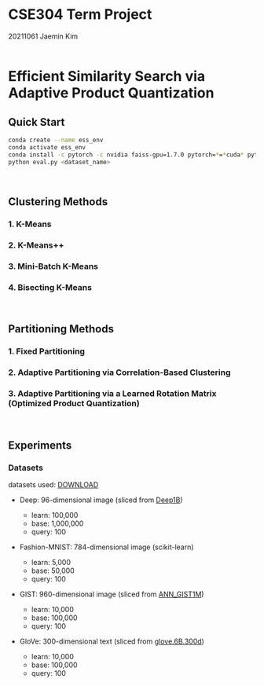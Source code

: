 # CSE304 Term Project
20211061 Jaemin Kim
<br>
<br>

# Efficient Similarity Search via Adaptive Product Quantization

## Quick Start
```bash
conda create --name ess_env
conda activate ess_env
conda install -c pytorch -c nvidia faiss-gpu=1.7.0 pytorch=*=*cuda* pytorch-cuda=11 numpy psutil scikit-learn
python eval.py <dataset_name>
```
<br>

## Clustering Methods
### 1. K-Means
### 2. K-Means++
### 3. Mini-Batch K-Means
### 4. Bisecting K-Means
<br>

## Partitioning Methods
### 1. Fixed Partitioning
### 2. Adaptive Partitioning via Correlation-Based Clustering
### 3. Adaptive Partitioning via a Learned Rotation Matrix (Optimized Product Quantization)
<br>

## Experiments
### Datasets
datasets used: [DOWNLOAD](https://unistackr0-my.sharepoint.com/:u:/g/personal/jm611_unist_ac_kr/ES1UA4V2i45Fmqu-_1BkFW0BhkaE7JAkA9Cha2G5w3G1Ag?e=EKfurg)

- Deep: 96-dimensional image (sliced from [Deep1B](https://github.com/arbabenko/GNOIMI/blob/master/downloadDeep1B.py))
    - learn: 100,000
    - base: 1,000,000
    - query: 100

- Fashion-MNIST: 784-dimensional image (scikit-learn)
    - learn: 5,000
    - base: 50,000
    - query: 100

- GIST: 960-dimensional image (sliced from [ANN_GIST1M](http://corpus-texmex.irisa.fr/))
    - learn: 10,000
    - base: 100,000
    - query: 100

- GloVe: 300-dimensional text (sliced from [glove.6B.300d](https://nlp.stanford.edu/projects/glove/))
    - learn: 10,000
    - base: 100,000
    - query: 100

<!-- - SIFT: 128-dimensional ([ANN_SIFT1M](http://corpus-texmex.irisa.fr/))
    - learn: 100,000
    - base: 1,000,000
    - query: 100 -->